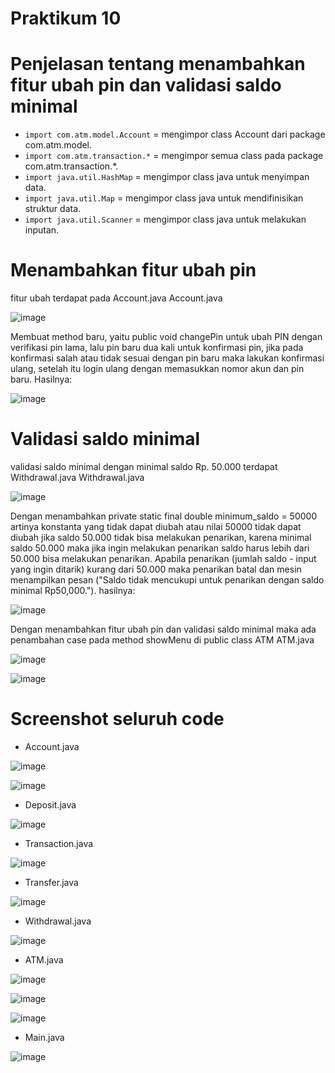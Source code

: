 
# Praktikum 10 


# Penjelasan tentang menambahkan fitur ubah pin dan validasi saldo minimal  


- `import com.atm.model.Account` = mengimpor class Account dari package com.atm.model.
- `import com.atm.transaction.*` = mengimpor semua class pada package com.atm.transaction.*.
- `import java.util.HashMap` = mengimpor class java untuk menyimpan data.
- `import java.util.Map` = mengimpor class java untuk mendifinisikan struktur data. 
- `import java.util.Scanner` = mengimpor class java untuk melakukan inputan.

# Menambahkan fitur ubah pin
fitur ubah terdapat pada Account.java
Account.java

![image](https://github.com/user-attachments/assets/c08222ec-c0fe-4465-b7d9-cb1ecd0b7d46)

Membuat method baru, yaitu public void changePin untuk ubah PIN dengan verifikasi pin lama, lalu pin baru dua kali untuk konfirmasi pin, 
jika pada konfirmasi salah atau tidak sesuai dengan pin baru maka lakukan konfirmasi ulang, setelah itu login ulang dengan memasukkan nomor akun dan pin baru.
Hasilnya:

![image](https://github.com/user-attachments/assets/6de2203d-4a4d-4ada-8020-a9a68cf38ca1)

# Validasi saldo minimal
validasi saldo minimal dengan minimal saldo Rp. 50.000 terdapat Withdrawal.java
Withdrawal.java

![image](https://github.com/user-attachments/assets/4686fb78-ae9b-4866-a2e2-c5d224d25007)

Dengan menambahkan private static final double minimum_saldo = 50000 artinya konstanta yang tidak dapat diubah atau nilai 50000 tidak dapat diubah
jika saldo 50.000 tidak bisa melakukan penarikan, karena minimal saldo 50.000 maka jika ingin melakukan penarikan saldo 
harus lebih dari 50.000 bisa melakukan penarikan. Apabila penarikan (jumlah saldo - input yang ingin ditarik) kurang dari 50.000
maka penarikan batal dan mesin menampilkan pesan ("Saldo tidak mencukupi untuk penarikan dengan saldo minimal Rp50,000.").
hasilnya: 

![image](https://github.com/user-attachments/assets/354e699f-7e40-4e92-94e5-c5d0a98de7ae)

Dengan menambahkan fitur ubah pin dan validasi saldo minimal maka ada penambahan case pada method showMenu di public class ATM
ATM.java

![image](https://github.com/user-attachments/assets/04c59d3e-a5fb-4e44-8ec2-344d5baac538)

![image](https://github.com/user-attachments/assets/bd5af902-5e25-48f7-87dc-96ff452c3d47)


# Screenshot seluruh code
- Account.java

![image](https://github.com/user-attachments/assets/8bea0060-8a1d-4a56-ae8e-d83823e7e60a)

![image](https://github.com/user-attachments/assets/c08222ec-c0fe-4465-b7d9-cb1ecd0b7d46)


- Deposit.java

![image](https://github.com/user-attachments/assets/9806f984-260f-4184-b6b8-678766e4b554)


- Transaction.java

![image](https://github.com/user-attachments/assets/f1fe0272-09f5-4ea2-b00a-b841f208c6f8)



- Transfer.java

![image](https://github.com/user-attachments/assets/f86a89ec-d9ad-4879-a708-fe91079994a0)


- Withdrawal.java

![image](https://github.com/user-attachments/assets/12e49834-9c3f-4be8-aebb-a4b81acefd00)


- ATM.java

![image](https://github.com/user-attachments/assets/2b4f6c2f-3777-4635-9350-b01152de39ff)

![image](https://github.com/user-attachments/assets/04c59d3e-a5fb-4e44-8ec2-344d5baac538)

![image](https://github.com/user-attachments/assets/bd5af902-5e25-48f7-87dc-96ff452c3d47)


- Main.java

![image](https://github.com/user-attachments/assets/8fb46003-3b89-4537-a5fe-e3520a8f614e)
